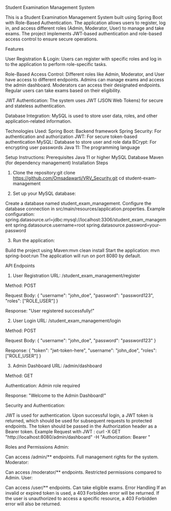Student Examination Management System

This is a Student Examination Management System built using Spring Boot with Role-Based Authentication. The application allows users to register, log in, and access different roles (Admin, Moderator, User) to manage and take exams. The project implements JWT-based authentication and role-based access control to ensure secure operations.

Features

User Registration & Login: Users can register with specific roles and log in to the application to perform role-specific tasks.

Role-Based Access Control: Different roles like Admin, Moderator, and User have access to different endpoints.
    Admins can manage exams and access the admin dashboard.
    Moderators can access their designated endpoints.
    Regular users can take exams based on their eligibility.

JWT Authentication: The system uses JWT (JSON Web Tokens) for secure and stateless authentication.

Database Integration: MySQL is used to store user data, roles, and other application-related information.

Technologies Used:
Spring Boot: Backend framework
Spring Security: For authentication and authorization
JWT: For secure token-based authentication
MySQL: Database to store user and role data
BCrypt: For encrypting user passwords
Java 11: The programming language

Setup Instructions:
Prerequisites
Java 11 or higher
MySQL Database
Maven (for dependency management)
Installation Steps

1. Clone the repository:git clone https://github.com/Omsadawarti/VRV_Security.git
                            cd student-exam-management


2. Set up your MySQL database:

Create a database named student_exam_management.
Configure the database connection in src/main/resources/application.properties.
Example configuration:
spring.datasource.url=jdbc:mysql://localhost:3306/student_exam_management
spring.datasource.username=root
spring.datasource.password=your-password

3. Run the application:

Build the project using Maven:mvn clean install
Start the application:  mvn spring-boot:run
The application will run on port 8080 by default.

API Endpoints
1. User Registration
URL: /student_exam_management/register

Method: POST

Request Body:
{
  "username": "john_doe",
  "password": "password123",
  "roles": ["ROLE_USER"]
}

Response: "User registered successfully!"

2. User Login
URL: /student_exam_management/login

Method: POST

Request Body:
{
  "username": "john_doe",
  "password": "password123"
}

Response:
{
  "token": "jwt-token-here",
  "username": "john_doe",
  "roles": ["ROLE_USER"]
}

3. Admin Dashboard
URL: /admin/dashboard

Method: GET

Authentication: Admin role required

Response:
"Welcome to the Admin Dashboard!"

Security and Authentication:

JWT is used for authentication. Upon successful login, a JWT token is returned, which should be used for subsequent requests to protected endpoints.
The token should be passed in the Authorization header as a Bearer token.
Example Request with JWT : curl -X GET "http://localhost:8080/admin/dashboard" -H "Authorization: Bearer <your-jwt-token>"

Roles and Permissions
Admin:

Can access /admin/** endpoints.
Full management rights for the system.
Moderator:

Can access /moderator/** endpoints.
Restricted permissions compared to Admin.
User:

Can access /user/** endpoints.
Can take eligible exams.
Error Handling
If an invalid or expired token is used, a 403 Forbidden error will be returned.
If the user is unauthorized to access a specific resource, a 403 Forbidden error will also be returned.